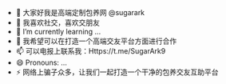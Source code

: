 - 👋 大家好我是高端定制包养网 @sugarark 
- 👀 我喜欢社交，喜欢交朋友
- 🌱 I’m currently learning ...
- 💞️ 我希望可以在打造一个高端交友平台方面进行合作
- 📫 可以电报上联系我：Https://t.me/SugarArk9
- 😄 Pronouns: ...
- ⚡ 网络上骗子众多，让我们一起打造一个干净的包养交友互助平台

<!---
sugarark/sugarark is a ✨ special ✨ repository because its `README.md` (this file) appears on your GitHub profile.
You can click the Preview link to take a look at your changes.
--->
